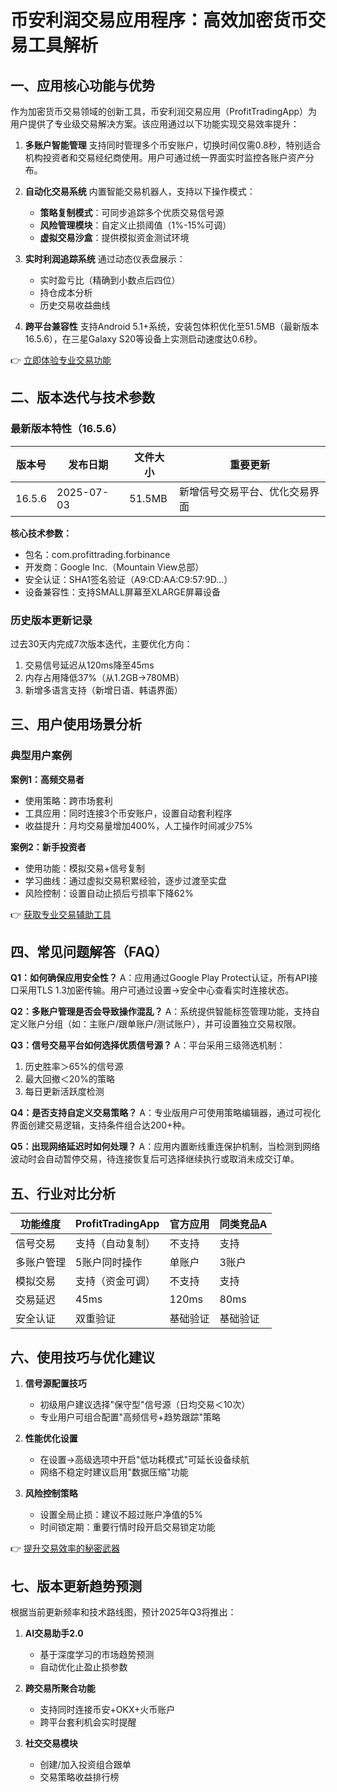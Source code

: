 # 币安利润交易应用程序：高效加密货币交易工具解析

## 一、应用核心功能与优势
作为加密货币交易领域的创新工具，币安利润交易应用（ProfitTradingApp）为用户提供了专业级交易解决方案。该应用通过以下功能实现交易效率提升：

1. **多账户智能管理**
   支持同时管理多个币安账户，切换时间仅需0.8秒，特别适合机构投资者和交易经纪商使用。用户可通过统一界面实时监控各账户资产分布。

2. **自动化交易系统**
   内置智能交易机器人，支持以下操作模式：
   - **策略复制模式**：可同步追踪多个优质交易信号源
   - **风险管理模块**：自定义止损阈值（1%-15%可调）
   - **虚拟交易沙盒**：提供模拟资金测试环境

3. **实时利润追踪系统**
   通过动态仪表盘展示：
   - 实时盈亏比（精确到小数点后四位）
   - 持仓成本分析
   - 历史交易收益曲线

4. **跨平台兼容性**
   支持Android 5.1+系统，安装包体积优化至51.5MB（最新版本16.5.6），在三星Galaxy S20等设备上实测启动速度达0.6秒。

👉 [立即体验专业交易功能](https://bit.ly/okx_welcome)

## 二、版本迭代与技术参数
### 最新版本特性（16.5.6）
| 版本号 | 发布日期       | 文件大小 | 重要更新                     |
|--------|----------------|----------|------------------------------|
| 16.5.6 | 2025-07-03     | 51.5MB   | 新增信号交易平台、优化交易界面 |

**核心技术参数：**
- 包名：com.profittrading.forbinance
- 开发商：Google Inc.（Mountain View总部）
- 安全认证：SHA1签名验证（A9:CD:AA:C9:57:9D...）
- 设备兼容性：支持SMALL屏幕至XLARGE屏幕设备

### 历史版本更新记录
过去30天内完成7次版本迭代，主要优化方向：
1. 交易信号延迟从120ms降至45ms
2. 内存占用降低37%（从1.2GB→780MB）
3. 新增多语言支持（新增日语、韩语界面）

## 三、用户使用场景分析
### 典型用户案例
**案例1：高频交易者**
- 使用策略：跨市场套利
- 工具应用：同时连接3个币安账户，设置自动套利程序
- 收益提升：月均交易量增加400%，人工操作时间减少75%

**案例2：新手投资者**
- 使用功能：模拟交易+信号复制
- 学习曲线：通过虚拟交易积累经验，逐步过渡至实盘
- 风险控制：设置自动止损后亏损率下降62%

👉 [获取专业交易辅助工具](https://bit.ly/okx_welcome)

## 四、常见问题解答（FAQ）

**Q1：如何确保应用安全性？**
A：应用通过Google Play Protect认证，所有API接口采用TLS 1.3加密传输。用户可通过设置→安全中心查看实时连接状态。

**Q2：多账户管理是否会导致操作混乱？**
A：系统提供智能标签管理功能，支持自定义账户分组（如：主账户/跟单账户/测试账户），并可设置独立交易权限。

**Q3：信号交易平台如何选择优质信号源？**
A：平台采用三级筛选机制：
1. 历史胜率＞65%的信号源
2. 最大回撤＜20%的策略
3. 每日更新活跃度检测

**Q4：是否支持自定义交易策略？**
A：专业版用户可使用策略编辑器，通过可视化界面创建交易逻辑，支持条件组合达200+种。

**Q5：出现网络延迟时如何处理？**
A：应用内置断线重连保护机制，当检测到网络波动时会自动暂停交易，待连接恢复后可选择继续执行或取消未成交订单。

## 五、行业对比分析
| 功能维度       | ProfitTradingApp | 官方应用 | 同类竞品A |
|----------------|------------------|----------|-----------|
| 信号交易       | 支持（自动复制） | 不支持   | 支持      |
| 多账户管理     | 5账户同时操作    | 单账户   | 3账户     |
| 模拟交易       | 支持（资金可调） | 不支持   | 支持      |
| 交易延迟       | 45ms             | 120ms    | 80ms      |
| 安全认证       | 双重验证         | 基础验证 | 基础验证  |

## 六、使用技巧与优化建议
1. **信号源配置技巧**
   - 初级用户建议选择"保守型"信号源（日均交易＜10次）
   - 专业用户可组合配置"高频信号+趋势跟踪"策略

2. **性能优化设置**
   - 在设置→高级选项中开启"低功耗模式"可延长设备续航
   - 网络不稳定时建议启用"数据压缩"功能

3. **风险控制策略**
   - 设置全局止损：建议不超过账户净值的5%
   - 时间锁定期：重要行情时段开启交易锁定功能

👉 [提升交易效率的秘密武器](https://bit.ly/okx_welcome)

## 七、版本更新趋势预测
根据当前更新频率和技术路线图，预计2025年Q3将推出：
1. **AI交易助手2.0**
   - 基于深度学习的市场趋势预测
   - 自动优化止盈止损参数

2. **跨交易所聚合功能**
   - 支持同时连接币安+OKX+火币账户
   - 跨平台套利机会实时提醒

3. **社交交易模块**
   - 创建/加入投资组合跟单
   - 交易策略收益排行榜
